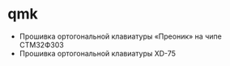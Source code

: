# qmk
- Прошивка ортогональной клавиатуры «Преоник» на чипе СТМ32Ф303
- Прошивка ортогональной клавиатуры XD-75

